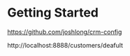 # Getting Started

https://github.com/joshlong/crm-config

http://localhost:8888/customers/deafult

